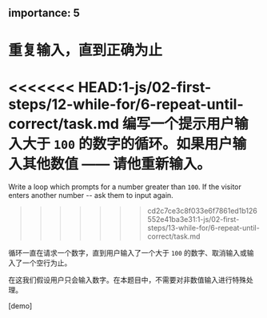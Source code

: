 importance: 5
---

# 重复输入，直到正确为止

<<<<<<< HEAD:1-js/02-first-steps/12-while-for/6-repeat-until-correct/task.md
编写一个提示用户输入大于 `100` 的数字的循环。如果用户输入其他数值 —— 请他重新输入。
=======
Write a loop which prompts for a number greater than `100`. If the visitor enters another number -- ask them to input again.
>>>>>>> cd2c7ce3c8f033e6f7861ed1b126552e41ba3e31:1-js/02-first-steps/13-while-for/6-repeat-until-correct/task.md

循环一直在请求一个数字，直到用户输入了一个大于 `100` 的数字、取消输入或输入了一个空行为止。

在这我们假设用户只会输入数字。在本题目中，不需要对非数值输入进行特殊处理。

[demo]

